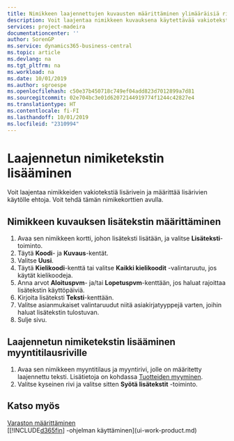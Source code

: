 ```yaml
---
title: Nimikkeen laajennettujen kuvausten määrittäminen ylimääräisiä rivejä lisäämällä | Microsoft Docs
description: Voit laajentaa nimikkeen kuvauksena käytettävää vakiotekstiä lisäämällä ylimääräisiä rivejä.
services: project-madeira
documentationcenter: ''
author: SorenGP
ms.service: dynamics365-business-central
ms.topic: article
ms.devlang: na
ms.tgt_pltfrm: na
ms.workload: na
ms.date: 10/01/2019
ms.author: sgroespe
ms.openlocfilehash: c50e37b450718c749ef04add823d7012899a7d81
ms.sourcegitcommit: 02e704bc3e01d62072144919774f1244c42827e4
ms.translationtype: HT
ms.contentlocale: fi-FI
ms.lasthandoff: 10/01/2019
ms.locfileid: "2310994"
---
```

# <a name="add-extended-item-text"></a>Laajennetun nimiketekstin lisääminen
Voit laajentaa nimikkeiden vakiotekstiä lisärivein ja määrittää lisärivien käytölle ehtoja. Voit tehdä tämän nimikekorttien avulla.

## <a name="to-define-extended-text-for-an-item-description"></a>Nimikkeen kuvauksen lisätekstin määrittäminen
1. Avaa sen nimikkeen kortti, johon lisäteksti lisätään, ja valitse **Lisäteksti**-toiminto.
2. Täytä **Koodi**- ja **Kuvaus**-kentät.
3. Valitse **Uusi**.
4. Täytä **Kielikoodi**-kenttä tai valitse **Kaikki kielikoodit** -valintaruutu, jos käytät kielikoodeja.
5. Anna arvot **Aloituspvm**- ja/tai **Lopetuspvm**-kenttään, jos haluat rajoittaa lisätekstin käyttöpäiviä.
6. Kirjoita lisäteksti **Teksti**-kenttään.
7. Valitse asianmukaiset valintaruudut niitä asiakirjatyyppejä varten, joihin haluat lisätekstin tulostuvan.
8. Sulje sivu.

## <a name="to-add-an-extended-item-text-on-a-sales-order-line"></a>Laajennetun nimiketekstin lisääminen myyntitilausriville
1. Avaa sen nimikkeen myyntitilaus ja myyntirivi, jolle on määritetty laajennettu teksti. Lisätietoja on kohdassa [Tuotteiden myyminen](sales-how-sell-products.md).
2. Valitse kyseinen rivi ja valitse sitten **Syötä lisätekstit** -toiminto.

## <a name="see-also"></a>Katso myös
[Varaston määrittäminen](inventory-setup-inventory.md)  
[[!INCLUDE[d365fin](includes/d365fin_md.md)] -ohjelman käyttäminen](ui-work-product.md)
